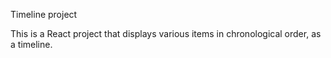 Timeline project

This is a React project that displays various items in chronological order, as a timeline.
